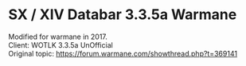 # SX / XIV Databar 3.3.5a Warmane

Modified for warmane in 2017.  
Client: WOTLK 3.3.5a UnOfficial  
Original topic: https://forum.warmane.com/showthread.php?t=369141  
